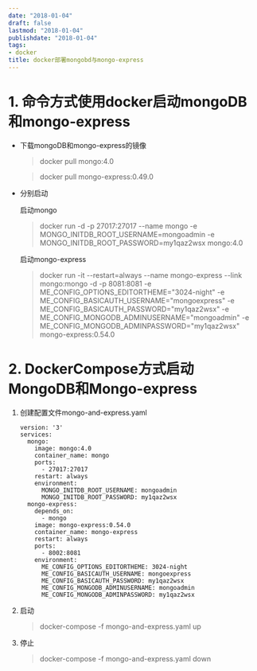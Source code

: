 ```yaml
---
date: "2018-01-04"
draft: false
lastmod: "2018-01-04"
publishdate: "2018-01-04"
tags: 
- docker
title: docker部署mongobd与mongo-express
---
```

# 1. 命令方式使用docker启动mongoDB 和mongo-express

* 下载mongoDB和mongo-express的镜像

  >  docker pull mongo:4.0

  > docker pull mongo-express:0.49.0

* 分别启动

  启动mongo

  > docker run -d -p 27017:27017 --name mongo  -e MONGO_INITDB_ROOT_USERNAME=mongoadmin -e MONGO_INITDB_ROOT_PASSWORD=my1qaz2wsx  mongo:4.0

  启动mongo-express
  
  >  docker run -it --restart=always --name mongo-express --link mongo:mongo -d -p 8081:8081 -e ME_CONFIG_OPTIONS_EDITORTHEME="3024-night" -e ME_CONFIG_BASICAUTH_USERNAME="mongoexpress" -e ME_CONFIG_BASICAUTH_PASSWORD="my1qaz2wsx" -e ME_CONFIG_MONGODB_ADMINUSERNAME="mongoadmin" -e ME_CONFIG_MONGODB_ADMINPASSWORD="my1qaz2wsx" mongo-express:0.54.0
  
  

# 2. DockerCompose方式启动MongoDB和Mongo-express

1. 创建配置文件mongo-and-express.yaml

   ```
   version: '3'
   services:
     mongo:
       image: mongo:4.0
       container_name: mongo
       ports:
         - 27017:27017
       restart: always
       environment:
         MONGO_INITDB_ROOT_USERNAME: mongoadmin
         MONGO_INITDB_ROOT_PASSWORD: my1qaz2wsx
     mongo-express:
       depends_on:
         - mongo
       image: mongo-express:0.54.0
       container_name: mongo-express
       restart: always
       ports:
         - 8002:8081
       environment:
         ME_CONFIG_OPTIONS_EDITORTHEME: 3024-night
         ME_CONFIG_BASICAUTH_USERNAME: mongoexpress
         ME_CONFIG_BASICAUTH_PASSWORD: my1qaz2wsx
         ME_CONFIG_MONGODB_ADMINUSERNAME: mongoadmin
         ME_CONFIG_MONGODB_ADMINPASSWORD: my1qaz2wsx
   ```

2. 启动

   > docker-compose -f mongo-and-express.yaml up

3. 停止

   > docker-compose -f mongo-and-express.yaml down

